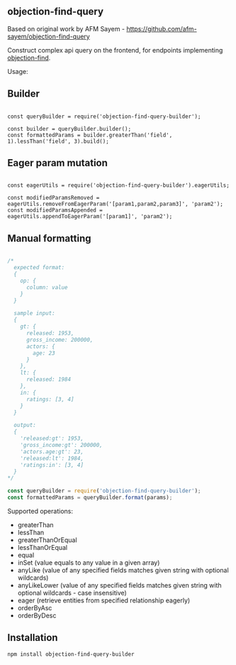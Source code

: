 ## objection-find-query

Based on original work by AFM Sayem - https://github.com/afm-sayem/objection-find-query

Construct complex api query on the frontend, for endpoints implementing [objection-find](https://github.com/Vincit/objection-find).


Usage:

## Builder

```

const queryBuilder = require('objection-find-query-builder');

const builder = queryBuilder.builder();
const formattedParams = builder.greaterThan('field', 1).lessThan('field', 3).build();

```


## Eager param mutation

```

const eagerUtils = require('objection-find-query-builder').eagerUtils;

const modifiedParamsRemoved = eagerUtils.removeFromEagerParam('[param1,param2,param3]', 'param2');
const modifiedParamsAppended = eagerUtils.appendToEagerParam('[param1]', 'param2');

```

## Manual formatting

```javascript

/*
  expected format:
  {
    op: {
      column: value
    }
  }

  sample input:
  {
    gt: {
      released: 1953,
      gross_income: 200000,
      actors: {
        age: 23
      }
    },
    lt: {
      released: 1984
    },
    in: {
      ratings: [3, 4]
    }
  }

  output:
  {
    'released:gt': 1953,
    'gross_income:gt': 200000,
    'actors.age:gt': 23,
    'released:lt': 1984,
    'ratings:in': [3, 4]
  }
*/

const queryBuilder = require('objection-find-query-builder');
const formattedParams = queryBuilder.format(params);

```

Supported operations:

* greaterThan
* lessThan
* greaterThanOrEqual
* lessThanOrEqual
* equal
* inSet (value equals to any value in a given array)
* anyLike (value of any specified fields matches given string with optional wildcards)
* anyLikeLower (value of any specified fields matches given string with optional wildcards - case insensitive)
* eager (retrieve entities from specified relationship eagerly)
* orderByAsc
* orderByDesc

## Installation

`npm install objection-find-query-builder`
